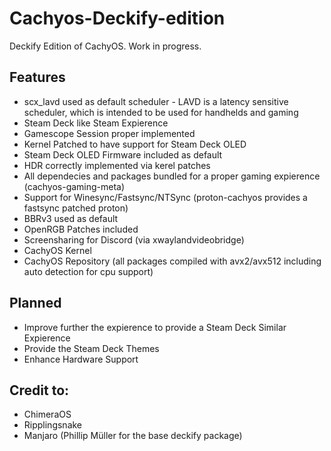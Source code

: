 # Cachyos-Deckify-edition

Deckify Edition of CachyOS. Work in progress.

## Features
- scx_lavd used as default scheduler - LAVD is a latency sensitive scheduler, which is intended to be used for handhelds and gaming
- Steam Deck like Steam Expierence
- Gamescope Session proper implemented 
- Kernel Patched to have support for Steam Deck OLED
- Steam Deck OLED Firmware included as default
- HDR correctly implemented via kerel patches
- All dependecies and packages bundled for a proper gaming expierence (cachyos-gaming-meta)
- Support for Winesync/Fastsync/NTSync (proton-cachyos provides a fastsync patched proton)
- BBRv3 used as default
- OpenRGB Patches included
- Screensharing for Discord (via xwaylandvideobridge)
- CachyOS Kernel
- CachyOS Repository (all packages compiled with avx2/avx512 including auto detection for cpu support)


## Planned
- Improve further the expierence to provide a Steam Deck Similar Expierence
- Provide the Steam Deck Themes
- Enhance Hardware Support


## Credit to:
- ChimeraOS
- Ripplingsnake
- Manjaro (Phillip Müller for the base deckify package)
